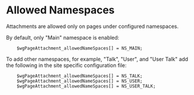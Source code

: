 # Allowed Namespaces #

Attachments are allowed only on pages under configured namespaces.

By default, only "Main" namespace is enabled:
```
    $wgPageAttachment_allowedNameSpaces[] = NS_MAIN;
```
To add other namespaces, for example, "Talk", "User", and "User Talk" add the following in the site specific configuration file:
```
    $wgPageAttachment_allowedNameSpaces[] = NS_TALK;
    $wgPageAttachment_allowedNameSpaces[] = NS_USER;
    $wgPageAttachment_allowedNameSpaces[] = NS_USER_TALK;
```
